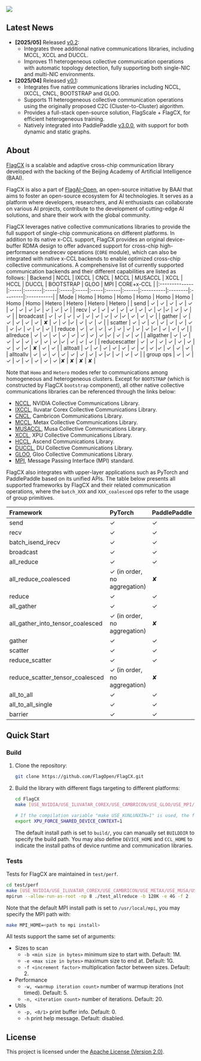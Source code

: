 [<img src="flagopen.png">](https://flagopen.baai.ac.cn/)

## Latest News
- **[2025/05]** Released [v0.2](https://github.com/FlagOpen/FlagCX/tree/release/v0.2):
  - Integrates three additional native communications libraries, including MCCL, XCCL and DUCCL.
  - Improves 11 heterogeneous collective communication operations with automatic topology detection, fully supporting both single-NIC and multi-NIC environments.
- **[2025/04]** Released [v0.1](https://github.com/FlagOpen/FlagCX/tree/release/v0.1):
  - Integrates five native communications libraries including NCCL, IXCCL, CNCL, BOOTSTRAP and GLOO.
  - Supports 11 heterogeneous collective communication operations using the originally proposed C2C (Cluster-to-Cluster) algorithm.
  - Provides a full-stack open-source solution, FlagScale + FlagCX, for efficient heterogeneous training.
  - Natively integrated into PaddlePaddle [v3.0.0](https://github.com/PaddlePaddle/Paddle/tree/v3.0.0), with support for both dynamic and static graphs.

## About

[FlagCX](https://github.com/FlagOpen/FlagCX.git) is a scalable and adaptive cross-chip communication library developed with the backing of the Beijing Academy of Artificial Intelligence (BAAI).

FlagCX is also a part of [FlagAI-Open](https://flagopen.baai.ac.cn/), an open-source initiative by BAAI that aims to foster an open-source ecosystem for AI technologies. It serves as a platform where developers, researchers, and AI enthusiasts can collaborate on various AI projects, contribute to the development of cutting-edge AI solutions, and share their work with the global community.

FlagCX leverages native collective communications libraries to provide the full support of single-chip communications on different platforms. In addition to its native x-CCL support, FlagCX provides an original device-buffer RDMA design to offer advanced support for cross-chip high-performance sendrecev operations (`CORE` module), which can also be integrated with native x-CCL backends to enable optimized cross-chip collective communications. A comprehensive list of currently supported communication backends and their different capabilities are listed as follows:
| Backend       | NCCL | IXCCL  | CNCL | MCCL | MUSACCL | XCCL | HCCL | DUCCL | BOOTSTRAP | GLOO    | MPI     | CORE+x-CCL |
|:--------------|:-----|:-------|:-----|:-----|:-----|:-----|:------|:------|:----------|:--------|:--------|:-----------|
| Mode          | Homo | Homo   | Homo | Homo | Homo | Homo | Homo  | Homo  | Hetero    | Hetero  | Hetero  | Hetero     |
| send          | ✓    | ✓      | ✓    | ✓    | ✓    | ✓    | ✓     | ✓     |✓          | ✓       | ✓       | ✓          |
| recv          | ✓    | ✓      | ✓    | ✓    | ✓    | ✓    | ✓     | ✓     |✓          | ✓       | ✓       | ✓          |
| broadcast     | ✓    | ✓      | ✓    | ✓    | ✓    | ✓    | ✓     | ✓     |✓          | ✓       | ✓       | ✓          |
| gather        | ✓    | ✓      | ✓    | ✓    | ✓    | ✘    | ✓     | ✓     |✓          | ✓       | ✓       | ✓          |
| scatter       | ✓    | ✓      | ✓    | ✓    | ✓    | ✓    | ✓     | ✓     |✓          | ✓       | ✓       | ✓          |
| reduce        | ✓    | ✓      | ✓    | ✓    | ✓    | ✓    | ✓     | ✓     |✓          | ✓       | ✓       | ✓          |
| allreduce     | ✓    | ✓      | ✓    | ✓    | ✓    | ✓    | ✓     | ✓     |✓          | ✓       | ✓       | ✓          |
| allgather     | ✓    | ✓      | ✓    | ✓    | ✓    | ✓    | ✓     | ✓     |✓          | ✓       | ✓       | ✓          |
| reducescatter | ✓    | ✓      | ✓    | ✓    | ✓    | ✓    | ✓     | ✓     |✓          | ✘       | ✓       | ✓          |
| alltoall      | ✓    | ✓      | ✓    | ✓    | ✓    | ✓    | ✓     | ✓     |✓          | ✓       | ✓       | ✓          |
| alltoallv     | ✓    | ✓      | ✓    | ✓    | ✓    | ✓    | ✓     | ✓     |✓          | ✓       | ✓       | ✓          |
| group ops     | ✓    | ✓      | ✓    | ✓    | ✓    | ✓    | ✓     | ✓     |✘          | ✘       | ✘       | ✘          |

Note that `Homo` and `Hetero` modes refer to communications among homogeneous and heterogeneous clusters. Except for `BOOTSTRAP` (which is constructed by FlagCX `bootstrap` component), all other native collective communications libraries can be referenced through the links below:

- [NCCL](https://github.com/NVIDIA/nccl), NVIDIA Collective Communications Library.
- [IXCCL](https://www.iluvatar.com/software?fullCode=cpjs-rj-rjz), Iluvatar Corex Collective Communications Library.
- [CNCL](https://www.cambricon.com/docs/sdk_1.7.0/cncl_1.2.1/user_guide/index.html#), Cambricon Communications Library.
- [MCCL](https://developer.metax-tech.com/softnova/metax), Metax Collective Communications Library.
- [MUSACCL](https://docs.mthreads.com/musa-sdk/musa-sdk-doc-online/programming_guide/Chapter08/), Musa Collective Communications Library.
- [XCCL](WIP), XPU Collective Communications Library.
- [HCCL](https://www.hiascend.com/document/detail/zh/CANNCommunityEdition/82RC1alpha003/hccl/hcclug/hcclug_000001.html), Ascend Communications Library.
- [DUCCL](https://developer.sourcefind.cn), DU Collective Communications Library.
- [GLOO](https://github.com/facebookincubator/gloo), Gloo Collective Communications Library.
- [MPI](https://www.mpich.org), Message Passing Interface (MPI) standard.

FlagCX also integrates with upper-layer applications such as PyTorch and PaddlePaddle based on its unified APIs. The table below presents all supported frameworks by FlagCX and their related communication operations, where the `batch_XXX` and `XXX_coalesced` ops refer to the usage of group primitives.

| Framework                         | PyTorch                      | PaddlePaddle |
|:----------------------------------|:-----------------------------|:-------------|
| send                              | ✓                            |✓             |
| recv                              | ✓                            |✓             |
| batch_isend_irecv                 | ✓                            |✓             |
| broadcast                         | ✓                            |✓             |
| all_reduce                        | ✓                            |✓             |
| all_reduce_coalesced              | ✓ (in order, no aggregation) |✘             |
| reduce                            | ✓                            |✓             |
| all_gather                        | ✓                            |✓             |
| all_gather_into_tensor_coalesced  | ✓ (in order, no aggregation) |✘             |
| gather                            | ✓                            |✓             |
| scatter                           | ✓                            |✓             |
| reduce_scatter                    | ✓                            |✓             |
| reduce_scatter_tensor_coalesced   | ✓ (in order, no aggregation) |✘             |
| all_to_all                        | ✓                            |✓             |
| all_to_all_single                 | ✓                            |✓             |
| barrier                           | ✓                            |✓             |

## Quick Start

### Build 
1. Clone the repository:
    ```sh
    git clone https://github.com/FlagOpen/FlagCX.git
    ```

2. Build the library with different flags targeting to different platforms:
    ```sh
    cd FlagCX
    make [USE_NVIDIA/USE_ILUVATAR_COREX/USE_CAMBRICON/USE_GLOO/USE_MPI/USE_METAX/USE_MUSA/USE_KUNLUNXIN/USE_DU/USE_ASCEND]=1

    # If the compilation variable "make USE_KUNLUNXIN=1" is used, the following environment variables need to be enabled:
    export XPU_FORCE_SHARED_DEVICE_CONTEXT=1
    ```
    The default install path is set to `build/`, you can manually set `BUILDDIR` to specify the build path. You may also define `DEVICE_HOME` and `CCL_HOME` to indicate the install paths of device runtime and communication libraries.

### Tests

Tests for FlagCX are maintained in `test/perf`.
```sh
cd test/perf
make [USE_NVIDIA/USE_ILUVATAR_COREX/USE_CAMBRICON/USE_METAX/USE_MUSA/USE_KUNLUNXIN/USE_DU/USE_ASCEND]=1
mpirun --allow-run-as-root -np 8 ./test_allreduce -b 128K -e 4G -f 2
```
Note that the default MPI install path is set to `/usr/local/mpi`, you may specify the MPI path with:
```sh
make MPI_HOME=<path to mpi install>
```

All tests support the same set of arguments:

* Sizes to scan
  * `-b <min size in bytes>` minimum size to start with. Default: 1M.
  * `-e <max size in bytes>` maximum size to end at. Default: 1G.
  * `-f <increment factor>` multiplication factor between sizes. Default: 2.
* Performance
  * `-w, <warmup iteration count>` number of warmup iterations (not timed). Default: 5.
  * `-n, <iteration count>` number of iterations. Default: 20.
* Utils
  * `-p, <0/1>` print buffer info. Default: 0.
  * `-h` print help message. Default: disabled.

## License

This project is licensed under the [Apache License (Version 2.0)](https://github.com/FlagOpen/FlagCX/blob/main/LICENSE).
